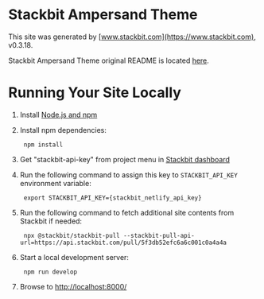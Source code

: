 # Stackbit Ampersand Theme

This site was generated by [www.stackbit.com](https://www.stackbit.com), v0.3.18.

Stackbit Ampersand Theme original README is located [here](./README.theme.md).

# Running Your Site Locally

1. Install [Node.js and npm](https://nodejs.org/en/)

1. Install npm dependencies:

        npm install

1. Get "stackbit-api-key" from project menu in [Stackbit dashboard](https://app.stackbit.com/dashboard)

1. Run the following command to assign this key to `STACKBIT_API_KEY` environment variable:

        export STACKBIT_API_KEY={stackbit_netlify_api_key}

1. Run the following command to fetch additional site contents from Stackbit if needed:

        npx @stackbit/stackbit-pull --stackbit-pull-api-url=https://api.stackbit.com/pull/5f3db52efc6a6c001c0a4a4a

1. Start a local development server:

        npm run develop

1. Browse to [http://localhost:8000/](http://localhost:8000/)
